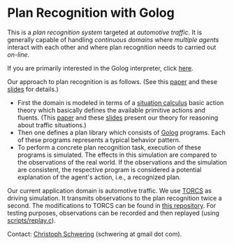 Plan Recognition with Golog
===========================

This is a *plan recognition system* targeted at *automotive traffic*.
It is generally capable of handling *continuous domains* where *multiple agents*
interact with each other and where plan recognition needs to carried out
*on-line*.

If you are primarily interested in the Golog interpreter, click
[here](../golog/).

Our approach to plan recognition is as follows.
(See this [paper][CogRob-2012] and these [slides][CogRob-2012-slides] for
details.)

* First the domain is modeled in terms of a [situation calculus][SitCalc] basic
  action theory which basically defines the available primitive actions and
  fluents.
  (This [paper][Commonsense-2013] and these [slides][Commonsense-2013-slides]
  present our theory for reasoning about traffic situations.)
* Then one defines a plan library which consists of [Golog][Golog] programs.
  Each of these programs represents a typical behavior pattern.
* To perform a concrete plan recognition task, execution of these programs is
  simulated.
  The effects in this simulation are compared to the observations of the real
  world.
  If the observations and the simulation are consistent, the respective program
  is considered a potential explanation of the agent's action, i.e., a
  recognized plan.

Our current application domain is automotive traffic.
We use [TORCS][TORCS] as driving simulation.
It transmits observations to the plan recognition twice a second.
The modifications to TORCS can be found in [this repository][TORCS-robots].
For testing purposes, observations can be recorded and then replayed (using
[scripts/replay.c](scripts/replay.c)).


Contact: [Christoph Schwering][HP] (schwering at gmail dot com).


[SitCalc]: http://en.wikipedia.org/wiki/Situation_calculus
[Golog]: http://www.cs.toronto.edu/cogrobo/main/
[CogRob-2012]: http://schwering.github.io/cogrob-2012.pdf
[CogRob-2012-slides]: http://schwering.github.io/cogrob-2012-slides
[Commonsense-2013]: http://schwering.github.io/commonsense-2013.pdf
[Commonsense-2013-slides]: http://schwering.github.io/commonsense-2013-slides
[TORCS]: http://torcs.sourceforge.net/
[TORCS-robots]: https://github.com/schwering/torcs-drivers
[HP]: http://schwering.github.io

